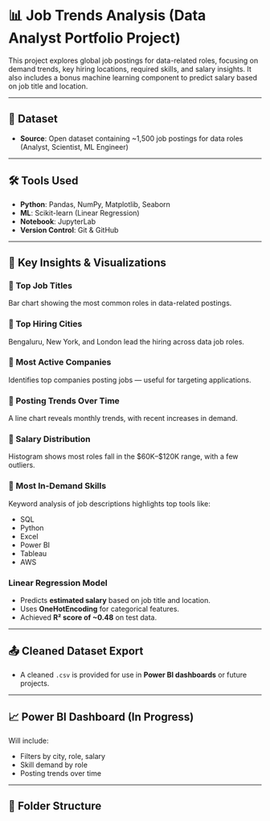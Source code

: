 # 📊 Job Trends Analysis (Data Analyst Portfolio Project)

This project explores global job postings for data-related roles, focusing on demand trends, key hiring locations, required skills, and salary insights. It also includes a bonus machine learning component to predict salary based on job title and location.

---

## 📁 Dataset

- **Source**: Open dataset containing ~1,500 job postings for data roles (Analyst, Scientist, ML Engineer)
---

## 🛠️ Tools Used

- **Python**: Pandas, NumPy, Matplotlib, Seaborn
- **ML**: Scikit-learn (Linear Regression)
- **Notebook**: JupyterLab
- **Version Control**: Git & GitHub

---

## 📌 Key Insights & Visualizations

### 🔹 Top Job Titles
Bar chart showing the most common roles in data-related postings.

### 🔹 Top Hiring Cities
Bengaluru, New York, and London lead the hiring across data job roles.

### 🔹 Most Active Companies
Identifies top companies posting jobs — useful for targeting applications.

### 🔹 Posting Trends Over Time
A line chart reveals monthly trends, with recent increases in demand.

### 🔹 Salary Distribution
Histogram shows most roles fall in the \$60K–\$120K range, with a few outliers.

### 🔹 Most In-Demand Skills
Keyword analysis of job descriptions highlights top tools like:
- SQL
- Python
- Excel
- Power BI
- Tableau
- AWS

###  Linear Regression Model
- Predicts **estimated salary** based on job title and location.
- Uses **OneHotEncoding** for categorical features.
- Achieved **R² score of ~0.48** on test data.

---

## 📤 Cleaned Dataset Export

- A cleaned `.csv` is provided for use in **Power BI dashboards** or future projects.

---

## 📈 Power BI Dashboard (In Progress)

Will include:
- Filters by city, role, salary
- Skill demand by role
- Posting trends over time

---

## 📎 Folder Structure

